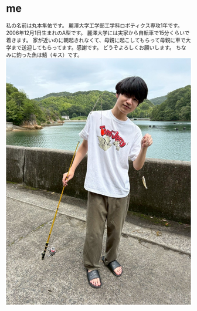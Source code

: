 # me
私の名前は丸本隼佑です。
麗澤大学工学部工学科ロボティクス専攻1年です。
2006年12月1日生まれのA型です。
麗澤大学には実家から自転車で15分くらいで着きます。
家が近いのに朝起きれなくて、母親に起こしてもらって母親に車で大学まで送迎してもらってます。感謝です。
どうぞよろしくお願いします。
ちなみに釣った魚は鱚（キス）です。
![alt text](image.png)